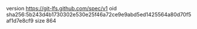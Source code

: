 version https://git-lfs.github.com/spec/v1
oid sha256:5b243d4b1730302e530e25f46a72ce9e9abd5ed1425564a80d70f5af1d7e8cf9
size 864
